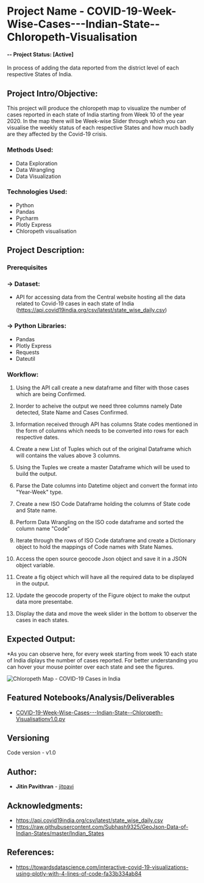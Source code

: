 # Project Name - COVID-19-Week-Wise-Cases---Indian-State--Chloropeth-Visualisation

#### -- Project Status: [Active]
In process of adding the data reported from the district level of each respective States of India.

## Project Intro/Objective:
This project will produce the chloropeth map to visualize the number of cases reported in each state of India starting from Week 10 of the year 2020. In the map there will be Week-wise Slider through which you can visualise the weekly status of each respective States and how much badly are they affected by the Covid-19 crisis.

### Methods Used:
* Data Exploration
* Data Wrangling
* Data Visualization

### Technologies Used:
* Python
* Pandas
* Pycharm
* Plotly Express
* Chloropeth visualisation

## Project Description:

### Prerequisites
  ### -> Dataset:
  * API for accessing data from the Central website hosting all the data related to Covid-19 cases in each state of India (https://api.covid19india.org/csv/latest/state_wise_daily.csv)
  
  ### -> Python Libraries:
  * Pandas
  * Plotly Express
  * Requests
  * Dateutil
  
### Workflow:
1. Using the API call create a new dataframe and filter with those cases which are being Confirmed.
2. Inorder to acheive the output we need three columns namely Date detected, State Name and Cases Confirmed.
3. Information received through API has columns State codes mentioned in the form of columns which needs to be converted into rows for each respective dates.
4. Create a new List of Tuples which out of the original Dataframe which will contains the values above 3 columns.
5. Using the Tuples we create a master Dataframe which will be used to build the output.
6. Parse the Date columns into Datetime object and convert the format into "Year-Week" type.
7. Create a new  ISO Code Dataframe holding the columns of State code and State name.
8. Perform Data Wrangling on the ISO code dataframe and sorted the column name "Code"
9. Iterate through the rows of ISO Code dataframe and create a Dictionary object to hold the mappings of Code names with State Names.

10. Access the open source geocode Json object and save it in a JSON object variable.

11. Create a fig object which will have all the required data to be displayed in the output.

12. Update the geocode property of the Figure object to make the output data more presentabe.
13. Display the data and move the week slider in the bottom to observer the cases in each states.

## Expected Output:
*As you can observe here, for every week starting from week 10 each state of India diplays the number of cases reported.
For better understanding you can hover your mouse pointer over each state and see the figures.

 ![Chloropeth Map - COVID-19 Cases in India](https://github.com/jitpavi/COVID-19-Week-Wise-Cases---Indian-State--Chloropeth-Visualisation/blob/master/Chloropeth%20Map%20-%20COVID-19%20Cases%20in%20India.JPG)

## Featured Notebooks/Analysis/Deliverables
* [COVID-19-Week-Wise-Cases---Indian-State--Chloropeth-Visualisationv1.0.py](https://github.com/jitpavi/COVID-19-Week-Wise-Cases---Indian-State--Chloropeth-Visualisation/blob/master/COVID-19-Week-Wise-Cases---Indian-State--Chloropeth-Visualisation%20v1.0.py)

## Versioning
Code version - v1.0

## Author:

* **Jitin Pavithran** - [jitpavi](https://github.com/jitpavi)

## Acknowledgments:

* https://api.covid19india.org/csv/latest/state_wise_daily.csv
*	https://raw.githubusercontent.com/Subhash9325/GeoJson-Data-of-Indian-States/master/Indian_States


## References:

* https://towardsdatascience.com/interactive-covid-19-visualizations-using-plotly-with-4-lines-of-code-fa33b334ab84
